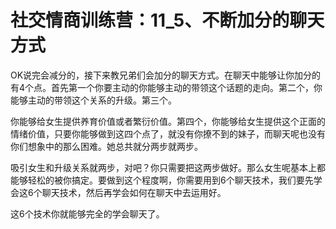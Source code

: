 # 社交情商训练营：11_5、不断加分的聊天方式

OK说完会减分的，接下来教兄弟们会加分的聊天方式。在聊天中能够让你加分的有4个点。首先第一个你要主动的你能够主动的带领这个话题的走向。第二个，你能够主动的带领这个关系的升级。第三个。

你能够给女生提供养育价值或者繁衍价值。第四个，你能够给女生提供这个正面的情绪价值，只要你能够做到这四个点了，就没有你撩不到的妹子，而聊天呢也没有你们想象中的那么困难。她总共就分两步就两步。

吸引女生和升级关系就两步，对吧？你只需要把这两步做好。那么女生呢基本上都能够轻松的被你搞定。要做到这个程度啊，你需要用到6个聊天技术，我们要先学会这6个聊天技术，然后再学会如何在聊天中去运用好。

这6个技术你就能够完全的学会聊天了。